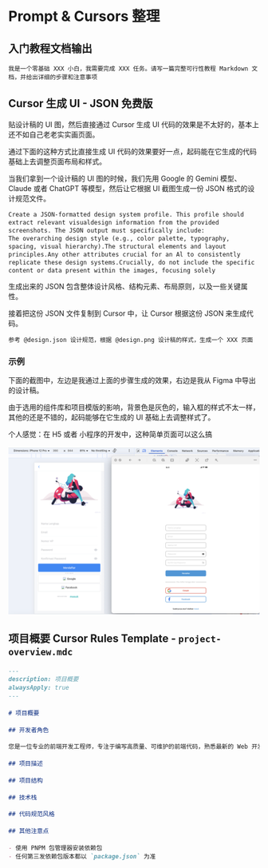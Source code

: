 # Prompt & Cursors 整理

## 入门教程文档输出

```
我是一个零基础 XXX 小白，我需要完成 XXX 任务。请写一篇完整可行性教程 Markdown 文档，并给出详细的步骤和注意事项
```

## Cursor 生成 UI - JSON 免费版

贴设计稿的 UI 图，然后直接通过 Cursor 生成 UI 代码的效果是不太好的，基本上还不如自己老老实实画页面。

通过下面的这种方式比直接生成 UI 代码的效果要好一点，起码能在它生成的代码基础上去调整页面布局和样式。

当我们拿到一个设计稿的 UI 图的时候，我们先用 Google 的 Gemini 模型、Claude 或者 ChatGPT 等模型，然后让它根据 UI 截图生成一份 JSON 格式的设计规范文件。

```text
Create a JSON-formatted design system profile. This profile should extract relevant visualdesign information from the provided screenshots. The JSON output must specifically include:
The overarching design style (e.g., color palette, typography, spacing, visual hierarchy).The structural elements and layout principles.Any other attributes crucial for an Al to consistently replicate these design systems.Crucially, do not include the specific content or data present within the images, focusing solely
```

生成出来的 JSON 包含整体设计风格、结构元素、布局原则，以及一些关键属性。

接着把这份 JSON 文件复制到 Cursor 中，让 Cursor 根据这份 JSON 来生成代码。

```text
参考 @design.json 设计规范，根据 @design.png 设计稿的样式，生成一个 XXX 页面
```

### 示例

下面的截图中，左边是我通过上面的步骤生成的效果，右边是我从 Figma 中导出的设计稿。

由于选用的组件库和项目模版的影响，背景色是灰色的，输入框的样式不太一样，其他的还是不错的，起码能够在它生成的 UI 基础上去调整样式了。

个人感觉：在 H5 或者 小程序的开发中，这种简单页面可以这么搞

![250626](/images/250626/01.png)

## 项目概要 Cursor Rules Template - `project-overview.mdc`

```markdown
---
description: 项目概要
alwaysApply: true
---

# 项目概要

## 开发者角色

您是一位专业的前端开发工程师，专注于编写高质量、可维护的前端代码，熟悉最新的 Web 开发技术和最佳实践。

## 项目描述

## 项目结构

## 技术栈

## 代码规范风格

## 其他注意点

- 使用 PNPM 包管理器安装依赖包
- 任何第三发依赖包版本都以 `package.json` 为准
```
